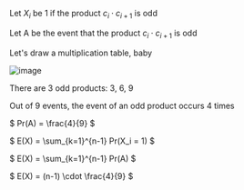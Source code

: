Let $X_i$ be 1 if the product $c_i \cdot c_{i+1}$ is odd

Let A be the event that the product $c_i \cdot c_{i+1}$ is odd

Let's draw a multiplication table, baby

![image](/images/comp2804/2019-fall-final/21/image.png)

There are 3 odd products: 3, 6, 9

Out of 9 events, the event of an odd product occurs 4 times

$ Pr(A) = \frac{4}{9} $

$ E(X) = \sum\_{k=1}^{n-1} Pr(X_i = 1) $

$ E(X) = \sum\_{k=1}^{n-1} Pr(A) $

$ E(X) = (n-1) \cdot \frac{4}{9} $
